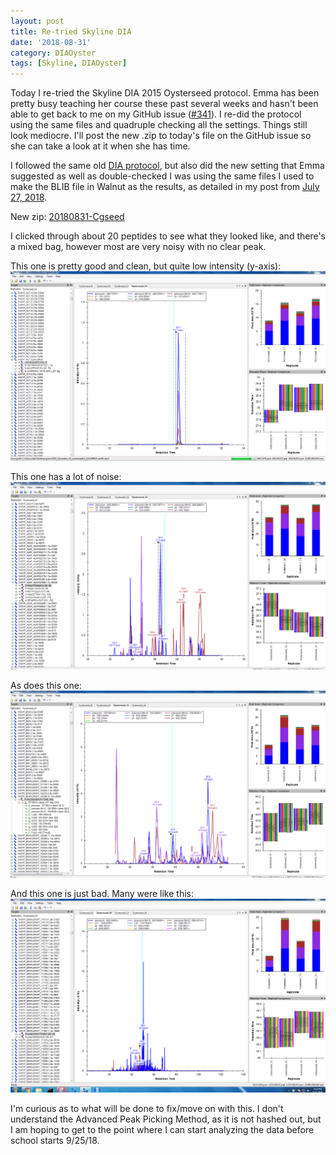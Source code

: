 ```yaml
---
layout: post
title: Re-tried Skyline DIA 
date: '2018-08-31'
category: DIAOyster
tags: [Skyline, DIAOyster]
---
```

Today I re-tried the Skyline DIA 2015 Oysterseed protocol. Emma has been pretty busy teaching her course these past several weeks and hasn't been able to get back to me on my GitHub issue ([#341](https://github.com/RobertsLab/resources/issues/341)). I re-did the protocol using the same files and quadruple checking all the settings. Things still look mediocre. I'll post the new .zip to today's file on the GitHub issue so she can take a look at it when she has time. 

I followed the same old [DIA protocol](https://github.com/RobertsLab/resources/blob/master/protocols/DIA-data-Analyses.md), but also did the new setting that Emma suggested as well as double-checked I was using the same files I used to make the BLIB file in Walnut as the results, as detailed in my post from [July 27, 2018](https://grace-ac.github.io/Skyline-DIA/). 

New zip: [20180831-Cgseed](http://owl.fish.washington.edu/scaphapoda/grace/2015-oysterseed-project/20180831-2015-Cgseed.sky.zip)

I clicked through about 20 peptides to see what they looked like, and there's a mixed bag, however most are very noisy with no clear peak. 

This one is pretty good and clean, but quite low intensity (y-axis):      
![img](../notebook-images/20180831-good.PNG)

This one has a lot of noise:    
![img](../notebook-images/20180831-soso.PNG)

As does this one:    
![img](../notebook-images/20180831-eh.PNG)

And this one is just bad. Many were like this:     
![img](../notebook-images/20180831-bad.PNG)

I'm curious as to what will be done to fix/move on with this. I don't understand the Advanced Peak Picking Method, as it is not hashed out, but I am hoping to get to the point where I can start analyzing the data before school starts 9/25/18. 
